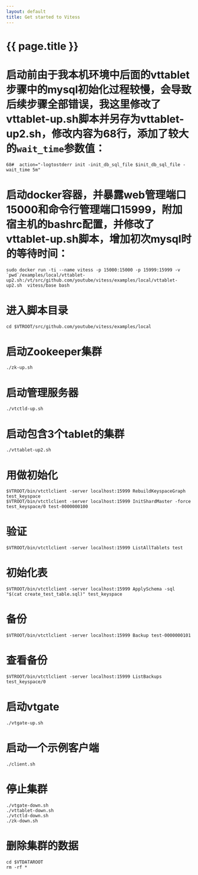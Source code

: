 ```yaml
---
layout: default
title: Get started to Vitess
---
```


{{ page.title }}
===

# 启动前由于我本机环境中后面的vttablet步骤中的mysql初始化过程较慢，会导致后续步骤全部错误，我这里修改了vttablet-up.sh脚本并另存为vttablet-up2.sh，修改内容为68行，添加了较大的`wait_time`参数值：
    68#  action="-logtostderr init -init_db_sql_file $init_db_sql_file -wait_time 5m"

# 启动docker容器，并暴露web管理端口15000和命令行管理端口15999，附加宿主机的bashrc配置，并修改了vttablet-up.sh脚本，增加初次mysql时的等待时间：
    sudo docker run -ti --name vitess -p 15000:15000 -p 15999:15999 -v `pwd`/examples/local/vttablet-up2.sh:/vt/src/github.com/youtube/vitess/examples/local/vttablet-up2.sh  vitess/base bash

# 进入脚本目录
    cd $VTROOT/src/github.com/youtube/vitess/examples/local

# 启动Zookeeper集群
    ./zk-up.sh

# 启动管理服务器
    ./vtctld-up.sh

# 启动包含3个tablet的集群
    ./vttablet-up2.sh


# 用做初始化
    $VTROOT/bin/vtctlclient -server localhost:15999 RebuildKeyspaceGraph test_keyspace
    $VTROOT/bin/vtctlclient -server localhost:15999 InitShardMaster -force test_keyspace/0 test-0000000100

# 验证
    $VTROOT/bin/vtctlclient -server localhost:15999 ListAllTablets test

# 初始化表
    $VTROOT/bin/vtctlclient -server localhost:15999 ApplySchema -sql "$(cat create_test_table.sql)" test_keyspace

# 备份
    $VTROOT/bin/vtctlclient -server localhost:15999 Backup test-0000000101

# 查看备份
    $VTROOT/bin/vtctlclient -server localhost:15999 ListBackups test_keyspace/0

# 启动vtgate
    ./vtgate-up.sh

# 启动一个示例客户端
    ./client.sh

# 停止集群
    ./vtgate-down.sh
    ./vttablet-down.sh
    ./vtctld-down.sh
    ./zk-down.sh

# 删除集群的数据
    cd $VTDATAROOT
    rm -rf *
